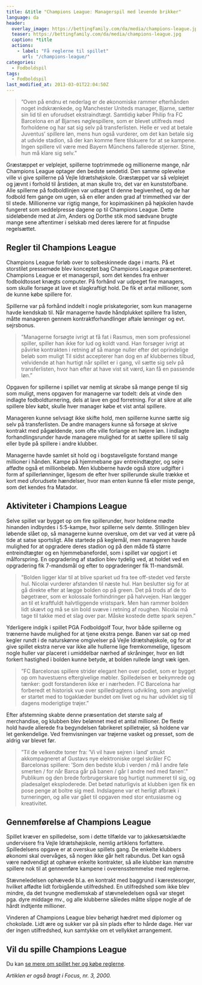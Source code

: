 ```yaml
---
title: &title "Champions League: Managerspil med levende brikker"
language: da
header:
  overlay_image: https://bettingfamily.com/da/media/champions-league.jpg
  teaser: https://bettingfamily.com/da/media/champions-league.jpg
  caption: *title
  actions:
    - label: "Få reglerne til spillet"
      url: "/champions-league/"
categories:
  - Fodboldspil
tags:
  - Fodboldspil
last_modified_at: 2013-03-01T22:04:50Z
---
```


> ”Oven på endnu et nederlag er de økonomiske rammer efterhånden noget indskrænkede, og Manchester Uniteds manager, Bjarne, sætter sin lid til en uforudset ekstraindtægt. Samtidig køber Philip fra FC Barcelona en af Bjarnes nøglespillere, som er blevet utilfreds med forholdene og har sat sig selv på transferlisten. Helle er ved at betale Juventus’ spillere løn, mens hun også vurderer, om det kan betale sig at udvide stadion, så der kan komme flere tilskuere for at se kampene. Ingen spillere vil være med Bayern Münchens fallerede stjerner. Stine, hun må klare sig selv.”

Græstæppet er velplejet, spillerne toptrimmede og millionerne mange, når Champions League optager den bedste sendetid. Den samme oplevelse ville vi give spillerne på Vejle Idrætshøjskole. Græstæppet var så velplejet og jævnt i forhold til årstiden, at man skulle tro, det var en kunststofbane. Alle spillerne på fodboldlinjen var udtaget til denne begivenhed, og de har fodbold fem gange om ugen, så en eller anden grad af trimmethed var der til stede. Millionerne var rigtig mange, for kopimaskinen på højskolen havde fungeret som seddelpresse dagene op til Champions League. Dette sideløbende med at Jim, Anders og Dorthe stik mod sædvane brugte mange sene aftentimer i selskab med deres lærere for at finpudse regelsættet.

## Regler til Champions League

Champions League forløb over to solbeskinnede dage i marts. På et storstilet pressemøde blev konceptet bag Champions League præsenteret. Champions League er et managerspil, som det kendes fra enhver fodboldtosset knægts computer. På forhånd var udpeget fire managers, som skulle forsøge at lave et slagkraftigt hold. De fik et antal millioner, som de kunne købe spillere for.

Spillerne var på forhånd inddelt i nogle priskategorier, som kun managerne havde kendskab til. Når managerne havde håndplukket spillere fra listen, måtte manageren gennem kontraktforhandlinger aftale lønninger og evt. sejrsbonus.

> ”Managerne forsøgte ivrigt at få fat i Rasmus, men som professionel spiller, spiller han ikke for lud og koldt vand. Han forsøger ivrigt at påvirke kontrakten i retning af så mange nuller efter det oprindelige beløb som muligt Til sidst accepterer han dog en af klubbernes tilbud, velvidende at han hurtigt når spillet er i gang, vil sætte sig selv på transferlisten, hvor han efter at have vist sit værd, kan få en passende løn.”

Opgaven for spillerne i spillet var nemlig at skrabe så mange penge til sig som muligt, mens opgaven for managerne var todelt: dels at vinde den indlagte fodboldturnering, dels at lave en god forretning. For at sikre at alle spillere blev købt, skulle hver manager købe et vist antal spillere.

Manageren kunne selvsagt ikke skifte hold, men spillerne kunne sætte sig selv på transferlisten. De andre managers kunne så forsøge at skrive kontrakt med pågældende, som ofte ville forlange en højere løn. I indlagte forhandlingsrunder havde managere mulighed for at sætte spillere til salg eller byde på spillere i andre klubber.

Managerne havde samlet sit hold og i bogstaveligste forstand mange millioner i hånden. Kampe på hjemmebane gav entreindtægter, og sejre affødte også et millionbeløb. Men klubberne havde også store udgifter i form af spillerlønninger, ligesom de efter hver spillerunde skulle trække et kort med uforudsete hændelser, hvor man enten kunne få eller miste penge, som det kendes fra Matador.

## Aktiviteter i Champions League

Selve spillet var bygget op om fire spillerunder, hvor holdene mødte hinanden indbyrdes i 5:5-kampe, hvor spillerne selv dømte. Stillingen blev løbende slået op, så managerne kunne overskue, om det var ved at være på tide at satse sportsligt. Alle startede på keglemål, men manageren havde mulighed for at opgradere deres stadion og på den måde få større entreindtægter og en hjemmebanefordel, som i spillet var opgjort i et målforspring. En opgradering af stadion blev tydelig ved, at holdet ved en opgradering fik 7-mandsmål og efter to opgraderinger fik 11-mandsmål.

> ”Bolden ligger klar til at blive sparket ud fra tee off-stedet ved første hul. Nicolai vurderer afstanden til næste hul. Han beslutter sig for at gå direkte efter at lægge bolden op på green. Det på trods af de to bøgetræer, som er kolossale forhindringer på halvvejen. Han lægger an til et kraftfuldt halvtliggende vristspark. Men han rammer bolden lidt skævt og må se sin bold svæve i retning af roughen. Nicolai må tage til takke med et slag over par. Måske kostede dette spark sejren.”

Yderligere indgik i spillet PGA Fodboldgolf Tour, hvor både spillerne og trænerne havde mulighed for at tjene ekstra penge. Banen var sat op med kegler rundt i de naturskønne omgivelser på Vejle Idrætshøjskole, og for at give spillet ekstra nerve var ikke alle hullerne lige fremkommelige, ligesom nogle huller var placeret i umiddelbar nærhed af skråninger, hvor en lidt forkert hastighed i bolden kunne betyde, at bolden rullede langt væk igen.

> ”FC Barcelonas spillere strider elegant hen over podiet, som er bygget op om havestuens eftergivelige møbler. Spilledelsen er bekymrede og tænker: godt forstanderen ikke er i nærheden. FC Barcelona har forberedt et historisk vue over spilledragtens udvikling, som angiveligt er startet med to togaklæder bundet om livet og nu har udviklet sig til dagens moderigtige trøjer.”

Efter afstemning skabte denne præsentation det største salg af merchandise, og klubben blev belønnet med et antal millioner. De fleste hold havde allerede fra begyndelsen fabrikeret spilletrøjer, så holdene var let genkendelige. Ved fremvisningen var trøjerne vasket og presset, som de aldrig var blevet før.

> ”Til de velkendte toner fra: ’Vi vil have sejren i land’ smukt akkompagneret af Gustavs nye elektroniske orgel skråler FC Barcelonas spillere: ’Som den bedste klub i verden / må I andre føle smerten / for når Barca går på banen / går I andre ned med fanen’.” Publikum og den brede forbrugerskare tog hurtigt nummeret til sig, og pladesalget eksploderede. Det betød naturligvis at klubben igen fik en pose penge at boltre sig med. Indslagene var et herligt afbræk i turneringen, og alle var gået til opgaven med stor entusiasme og kreativitet.

## Gennemførelse af Champions League

Spillet kræver en spilledelse, som i dette tilfælde var to jakkesætsklædte undervisere fra Vejle Idrætshøjskole, nemlig artiklens forfattere. Spilledelsens opgave er at overskue spillets gang. De enkelte klubbers økonomi skal overvåges, så nogen ikke går helt rabundus. Det kan også være nødvendigt at ophæve enkelte kontrakter, så alle klubber kan mønstre spillere nok til at gennemføre kampene i overensstemmelse med reglerne.

Stævneledelsen ophævede bl.a. en kontrakt med baggrund i kærestesorger, hvilket affødte lidt forbigående utilfredshed. En utilfredshed som ikke blev mindre, da det tvungne medlemskab af stævneledelsen også var steget pga. dyre middage mv., og alle klubberne således måtte slippe nogle af de hårdt indtjente millioner.

Vinderen af Champions League blev behørigt hædret med diplomer og chokolade. Lidt ære og sukker var på sin plads efter to hårde dage. Her var der ingen utilfredshed, kun samtykke om et vellykket arrangement.

## Vil du spille Champions League

Du kan [se mere om spillet her og købe reglerne](/champions-league/).

_Artiklen er også bragt i Focus, nr. 3, 2000._
